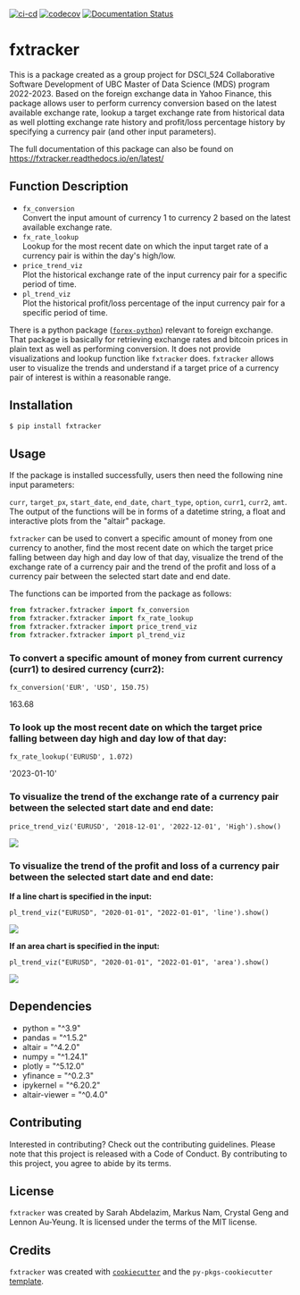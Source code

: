 [![ci-cd](https://github.com/UBC-MDS/fxtracker/actions/workflows/ci-cd.yml/badge.svg?branch=main)](https://github.com/UBC-MDS/fxtracker/actions/workflows/ci-cd.yml) [![codecov](https://codecov.io/gh/UBC-MDS/fxtracker/branch/main/graph/badge.svg?token=N4sBOXKB87)](https://codecov.io/gh/UBC-MDS/fxtracker) [![Documentation Status](https://readthedocs.org/projects/fxtracker/badge/?version=latest)](https://fxtracker.readthedocs.io/en/latest/?badge=latest)

# fxtracker

This is a package created as a group project for DSCI_524 Collaborative Software Development of UBC Master of Data Science (MDS) program 2022-2023. Based on the foreign exchange data in Yahoo Finance, this package allows user to perform currency conversion based on the latest available exchange rate, lookup a target exchange rate from historical data as well plotting exchange rate history and profit/loss percentage history by specifying a currency pair (and other input parameters).

The full documentation of this package can also be found on <https://fxtracker.readthedocs.io/en/latest/>

## Function Description

-   `fx_conversion` <br> Convert the input amount of currency 1 to currency 2 based on the latest available exchange rate.
-   `fx_rate_lookup` <br> Lookup for the most recent date on which the input target rate of a currency pair is within the day's high/low.
-   `price_trend_viz` <br> Plot the historical exchange rate of the input currency pair for a specific period of time.
-   `pl_trend_viz` <br> Plot the historical profit/loss percentage of the input currency pair for a specific period of time.

There is a python package ([`forex-python`](https://pypi.org/project/forex-python/)) relevant to foreign exchange. That package is basically for retrieving exchange rates and bitcoin prices in plain text as well as performing conversion. It does not provide visualizations and lookup function like `fxtracker` does. `fxtracker` allows user to visualize the trends and understand if a target price of a currency pair of interest is within a reasonable range.

## Installation

```bash
$ pip install fxtracker
```

## Usage

If the package is installed successfully, users then need the following nine input parameters:

`curr`, `target_px`, `start_date`, `end_date`, `chart_type`, `option`, `curr1`, `curr2`, `amt`. The output of the functions will be in forms of a datetime string, a float and interactive plots from the "altair" package.

`fxtracker` can be used to convert a specific amount of money from one currency to another, find the most recent date on which the target price falling between day high and day low of that day, visualize the trend of the exchange rate of a currency pair and the trend of the profit and loss of a currency pair between the selected start date and end date.

The functions can be imported from the package as follows:

```python
from fxtracker.fxtracker import fx_conversion
from fxtracker.fxtracker import fx_rate_lookup
from fxtracker.fxtracker import price_trend_viz
from fxtracker.fxtracker import pl_trend_viz
```

### To convert a specific amount of money from current currency (curr1) to desired currency (curr2):

    fx_conversion('EUR', 'USD', 150.75)

163.68

### To look up the most recent date on which the target price falling between day high and day low of that day:

    fx_rate_lookup('EURUSD', 1.072)

'2023-01-10'

### To visualize the trend of the exchange rate of a currency pair between the selected start date and end date:

    price_trend_viz('EURUSD', '2018-12-01', '2022-12-01', 'High').show()

![](https://user-images.githubusercontent.com/112665905/215251534-3d452198-23bc-4b42-885c-d76a5ca68f25.png)

### To visualize the trend of the profit and loss of a currency pair between the selected start date and end date:

**If a line chart is specified in the input:**

    pl_trend_viz("EURUSD", "2020-01-01", "2022-01-01", 'line').show()

![](https://user-images.githubusercontent.com/112665905/215251530-8a3cf86f-6854-47b5-b7b4-2ff214e88217.png)

**If an area chart is specified in the input:**

    pl_trend_viz("EURUSD", "2020-01-01", "2022-01-01", 'area').show()

![](https://user-images.githubusercontent.com/112665905/215251527-3381d5de-c776-4b5f-9777-c687b287f089.png)

## Dependencies

-   python = "\^3.9"
-   pandas = "\^1.5.2"
-   altair = "\^4.2.0"
-   numpy = "\^1.24.1"
-   plotly = "\^5.12.0"
-   yfinance = "\^0.2.3"
-   ipykernel = "\^6.20.2"
-   altair-viewer = "\^0.4.0"

## Contributing

Interested in contributing? Check out the contributing guidelines. Please note that this project is released with a Code of Conduct. By contributing to this project, you agree to abide by its terms.

## License

`fxtracker` was created by Sarah Abdelazim, Markus Nam, Crystal Geng and Lennon Au-Yeung. It is licensed under the terms of the MIT license.

## Credits

`fxtracker` was created with [`cookiecutter`](https://cookiecutter.readthedocs.io/en/latest/) and the `py-pkgs-cookiecutter` [template](https://github.com/py-pkgs/py-pkgs-cookiecutter).

```python

```
